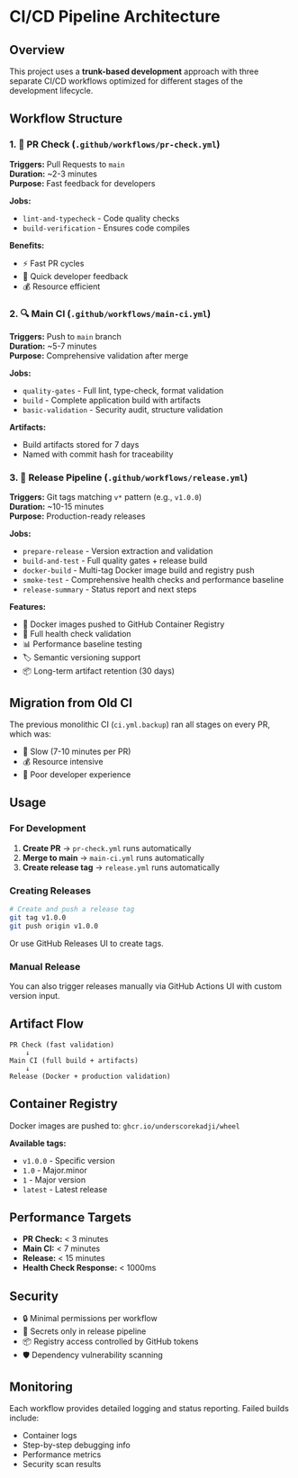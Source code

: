 # CI/CD Pipeline Architecture

## Overview

This project uses a **trunk-based development** approach with three separate CI/CD workflows optimized for different stages of the development lifecycle.

## Workflow Structure

### 1. 🚀 **PR Check** (`.github/workflows/pr-check.yml`)

**Triggers:** Pull Requests to `main`  
**Duration:** ~2-3 minutes  
**Purpose:** Fast feedback for developers

**Jobs:**
- `lint-and-typecheck` - Code quality checks
- `build-verification` - Ensures code compiles

**Benefits:**
- ⚡ Fast PR cycles 
- 🔄 Quick developer feedback
- 💰 Resource efficient

### 2. 🔍 **Main CI** (`.github/workflows/main-ci.yml`)

**Triggers:** Push to `main` branch  
**Duration:** ~5-7 minutes  
**Purpose:** Comprehensive validation after merge

**Jobs:**
- `quality-gates` - Full lint, type-check, format validation
- `build` - Complete application build with artifacts
- `basic-validation` - Security audit, structure validation

**Artifacts:**
- Build artifacts stored for 7 days
- Named with commit hash for traceability

### 3. 🚢 **Release Pipeline** (`.github/workflows/release.yml`)

**Triggers:** Git tags matching `v*` pattern (e.g., `v1.0.0`)  
**Duration:** ~10-15 minutes  
**Purpose:** Production-ready releases

**Jobs:**
- `prepare-release` - Version extraction and validation
- `build-and-test` - Full quality gates + release build
- `docker-build` - Multi-tag Docker image build and registry push
- `smoke-test` - Comprehensive health checks and performance baseline
- `release-summary` - Status report and next steps

**Features:**
- 🐳 Docker images pushed to GitHub Container Registry
- 🏥 Full health check validation
- 📊 Performance baseline testing
- 🏷️ Semantic versioning support
- 📦 Long-term artifact retention (30 days)

## Migration from Old CI

The previous monolithic CI (`ci.yml.backup`) ran all stages on every PR, which was:
- 🐌 Slow (7-10 minutes per PR)
- 💰 Resource intensive 
- 🔄 Poor developer experience

## Usage

### For Development
1. **Create PR** → `pr-check.yml` runs automatically
2. **Merge to main** → `main-ci.yml` runs automatically  
3. **Create release tag** → `release.yml` runs automatically

### Creating Releases
```bash
# Create and push a release tag
git tag v1.0.0
git push origin v1.0.0
```

Or use GitHub Releases UI to create tags.

### Manual Release
You can also trigger releases manually via GitHub Actions UI with custom version input.

## Artifact Flow

```
PR Check (fast validation)
    ↓
Main CI (full build + artifacts)
    ↓  
Release (Docker + production validation)
```

## Container Registry

Docker images are pushed to: `ghcr.io/underscorekadji/wheel`

**Available tags:**
- `v1.0.0` - Specific version
- `1.0` - Major.minor
- `1` - Major version  
- `latest` - Latest release

## Performance Targets

- **PR Check:** < 3 minutes
- **Main CI:** < 7 minutes  
- **Release:** < 15 minutes
- **Health Check Response:** < 1000ms

## Security

- 🔒 Minimal permissions per workflow
- 🔐 Secrets only in release pipeline
- 📦 Registry access controlled by GitHub tokens
- 🛡️ Dependency vulnerability scanning

## Monitoring

Each workflow provides detailed logging and status reporting. Failed builds include:
- Container logs
- Step-by-step debugging info
- Performance metrics
- Security scan results
